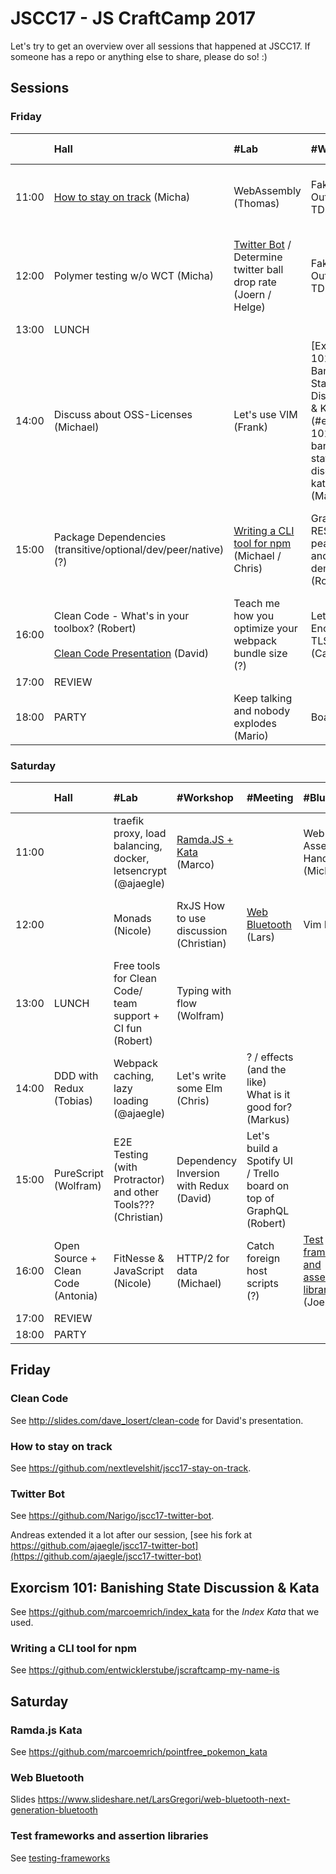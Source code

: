 # JSCC17 - JS CraftCamp 2017

Let's try to get an overview over all sessions that happened at JSCC17. If someone has a repo or anything else to share,
please do so! :)

## Sessions

### Friday

|       | Hall                                                                                                  | #Lab                                                                           | #Workshop                                               | #Meeting                                                               | #Blue                                             | Somewhere else                                           |                                |                                             |
| :---  | :---                                                                                                  | :---                                                                           | :---                                                    | :---                                                                   | :---                                              | :---                                                     | :---                           | :---                                        |
| 11:00 | [How to stay on track](#how-to-stay-on-track) (Micha)                                                 | WebAssembly (Thomas)                                                           | Fake it Outside In TDD (David)                          | Let's TDD an Ethereum Smart Contract (Axel)                            | React-Alternatives (Vue.js, Inferno, ...) (Joern) | The "best" JS Project (what does it need, ...) (Antonia) | Coffee (peerigon)              | Morning Kata (Wolfram)                      |
| 12:00 | Polymer testing w/o WCT (Micha)                                                                       | [Twitter Bot](#twitter-bot) / Determine twitter ball drop rate (Joern / Helge) | Fake it Outside In TDD (David)                          | Chatbots for internal processes (Thomas)                               | Maintainable Stylesheets (Mario)                  | 3D Printing @Intrane(?) (Adrian)                         | Hardware (Espruino?) (Michael) | Fast Feedback #ATDD #TDD #(?) #electron (?) |
| 13:00 | LUNCH                                                                                                 |                                                                                |                                                         |                                                                        |                                                   |                                                          |                                |                                             |
| 14:00 | Discuss about OSS-Licenses (Michael)                                                                  | Let's use VIM (Frank)                                                          | [Exorcism 101: Banishing State Discussion & Kata] (#exorcism-101-banishing-state-discussion-kata) (Marco) | Mob Programming RPG (Chris)                                            | Draft.JS + NLP (Andi)                             | Reactive Form RxJS is the experience? (?) (Carsten)      |                                |                                             |
| 15:00 | Package Dependencies (transitive/optional/dev/peer/native) (?)                                        | [Writing a CLI tool for npm](#writing-a-cli-tool-for-npm) (Michael / Chris)    | GraphQL - REST in peace? Intro and cool demo (Robert)   | Introduction to Functional / Functional Kata Ramda.js (Nicole / Marco) |                                                   |                                                          |                                |                                             |
| 16:00 | Clean Code - What's in your toolbox? (Robert)<br/><br/>[Clean Code Presentation](#clean-code) (David) | Teach me how you optimize your webpack bundle size (?)                         | Let's Encrypt + TLS! (Carsten ?)                        | Functional programming in everyday life (Alex)                         | Workshop Build NPM Libraries with Rollup (Lukas)  | Events and Meetups (?)                                   | Code Reviews (?)               |                                             |
| 17:00 | REVIEW                                                                                                |                                                                                |                                                         |                                                                        |                                                   |                                                          |                                |                                             |
| 18:00 | PARTY                                                                                                 | Keep talking and nobody explodes (Mario)                                       | Boardgames                                              |                                                                        |                                                   |                                                          |                                |                                             |

### Saturday

|       | Hall                               | #Lab                                                          | #Workshop                                | #Meeting                                                           | #Blue                                                                                       | Somewhere else                             |                                                      |
| :---  | :---                               | :---                                                          | :---                                     | :---                                                               | :---                                                                                        | :---                                       | :---                                                 |
| 11:00 |                                    | traefik proxy, load balancing, docker, letsencrypt (@ajaegle) | [Ramda.JS + Kata](#ramdajs-kata) (Marco) |                                                                    | Web Assembly Hands On (Michael)                                                             | Morning Kata (Wolfram)                     |                                                      |
| 12:00 |                                    | Monads (Nicole)                                               | RxJS How to use discussion (Christian)   | [Web Bluetooth](#web-bluetooth) (Lars)                             | Vim Pt. 2                                                                                   | Build Setups (Simon)                       | Multiplatform / Mobile (Cordova / PhoneGap?) (Jonas) |
| 13:00 | LUNCH                              | Free tools for Clean Code/ team support + CI fun (Robert)     | Typing with flow (Wolfram)               |                                                                    |                                                                                             | Spec By Example (Stefan)                   | Pokemon RAID! On Demand (?)                          |
| 14:00 | DDD with Redux (Tobias)            | Webpack caching, lazy loading (@ajaegle)                      | Let's write some Elm (Chris)             | ? / effects (and the like) What is it good for? (Markus)           |                                                                                             |                                            |                                                      |
| 15:00 | PureScript (Wolfram)               | E2E Testing (with Protractor) and other Tools??? (Christian)  | Dependency Inversion with Redux (David)  | Let's build a Spotify UI / Trello board on top of GraphQL (Robert) |                                                                                             | Getting Hands on product + Business (Jeff) |                                                      |
| 16:00 | Open Source + Clean Code (Antonia) | FitNesse & JavaScript (Nicole)                                | HTTP/2 for data (Michael)                | Catch foreign host scripts (?)                                     | [Test frameworks and assertion libraries](#test-frameworks-and-assertion-libraries) (Joern) | Programming using logical Paradigm (Alex)  |                                                      |
| 17:00 | REVIEW                             |                                                               |                                          |                                                                    |                                                                                             |                                            |                                                      |
| 18:00 | PARTY                              |                                                               |                                          |                                                                    |                                                                                             |                                            |                                                      |

## Friday

### Clean Code

See http://slides.com/dave_losert/clean-code for David's presentation.

### How to stay on track

See https://github.com/nextlevelshit/jscc17-stay-on-track.

### Twitter Bot

See https://github.com/Narigo/jscc17-twitter-bot.

Andreas extended it a lot after our session, [see his fork at https://github.com/ajaegle/jscc17-twitter-bot](https://github.com/ajaegle/jscc17-twitter-bot)

## Exorcism 101: Banishing State Discussion & Kata 

See https://github.com/marcoemrich/index_kata for the *Index Kata* that we used.

### Writing a CLI tool for npm

See https://github.com/entwicklerstube/jscraftcamp-my-name-is

## Saturday

### Ramda.js Kata

See https://github.com/marcoemrich/pointfree_pokemon_kata

### Web Bluetooth

Slides https://www.slideshare.net/LarsGregori/web-bluetooth-next-generation-bluetooth

### Test frameworks and assertion libraries

See [testing-frameworks](./testing-frameworks)
